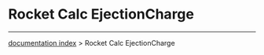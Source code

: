 # Rocket Calc EjectionCharge


---
[documentation index](../README.md) > Rocket Calc EjectionCharge
